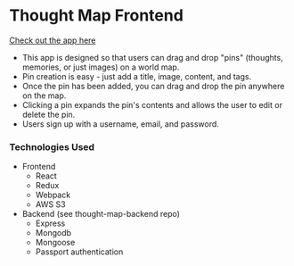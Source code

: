 # Thought Map Frontend

[Check out the app here](http://rlivaudais-cs52-blog.surge.sh)

- This app is designed so that users can drag and drop "pins" (thoughts, memories, or just images) on a world map.
- Pin creation is easy - just add a title, image, content, and tags. 
- Once the pin has been added, you can drag and drop the pin anywhere on the map.
- Clicking a pin expands the pin's contents and allows the user to edit or delete the pin.
- Users sign up with a username, email, and password.

### Technologies Used
- Frontend
  - React
  - Redux
  - Webpack
  - AWS S3
- Backend (see thought-map-backend repo)
  - Express
  - Mongodb
  - Mongoose
  - Passport authentication 

